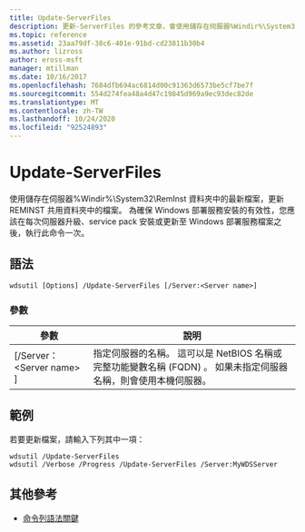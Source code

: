 ```yaml
---
title: Update-ServerFiles
description: 更新-ServerFiles 的參考文章，會使用儲存在伺服器%Windir%\System32\RemInst 資料夾中的最新檔案，更新 REMINST 共用資料夾中的檔案。
ms.topic: reference
ms.assetid: 23aa79df-38c6-401e-91bd-cd23811b30b4
ms.author: lizross
author: eross-msft
manager: mtillman
ms.date: 10/16/2017
ms.openlocfilehash: 7684dfb694ac6814d00c91363d6573be5cf7be7f
ms.sourcegitcommit: 554d274fea48a4d47c19845d969a9ec93dec82de
ms.translationtype: MT
ms.contentlocale: zh-TW
ms.lasthandoff: 10/24/2020
ms.locfileid: "92524893"
---
```

# <a name="update-serverfiles"></a>Update-ServerFiles

使用儲存在伺服器%Windir%\System32\RemInst 資料夾中的最新檔案，更新 REMINST 共用資料夾中的檔案。 為確保 Windows 部署服務安裝的有效性，您應該在每次伺服器升級、service pack 安裝或更新至 Windows 部署服務檔案之後，執行此命令一次。

## <a name="syntax"></a>語法

```
wdsutil [Options] /Update-ServerFiles [/Server:<Server name>]
```

### <a name="parameters"></a>參數

|參數|說明|
|---------|-----------|
|[/Server： \<Server name> ]|指定伺服器的名稱。 這可以是 NetBIOS 名稱或完整功能變數名稱 (FQDN) 。 如果未指定伺服器名稱，則會使用本機伺服器。|

## <a name="examples"></a>範例

若要更新檔案，請輸入下列其中一項：
```
wdsutil /Update-ServerFiles
wdsutil /Verbose /Progress /Update-ServerFiles /Server:MyWDSServer
```

## <a name="additional-references"></a>其他參考

- [命令列語法關鍵](command-line-syntax-key.md)